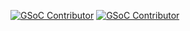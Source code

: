 
[![GSoC Contributor](https://abhi-1u.github.io/template_samples/img/gsoc22.svg)](https://summerofcode.withgoogle.com/programs/2022/projects/8jppNXtC) 
[![GSoC Contributor](https://abhi-1u.github.io/template_samples/img/gsoc23.svg)](https://summerofcode.withgoogle.com/programs/2023/projects/4ygPTJA9)

<!--
**Abhi-1U/Abhi-1U** is a ✨ _special_ ✨ repository because its `README.md` (this file) appears on your GitHub profile.

Here are some ideas to get you started:

- 🔭 I’m currently working on ...
- 🌱 I’m currently learning ...
- 👯 I’m looking to collaborate on ...
- 🤔 I’m looking for help with ...
- 💬 Ask me about ...
- 📫 How to reach me: ...
- 😄 Pronouns: ...
- ⚡ Fun fact: ...
-->
